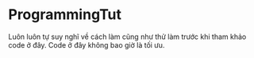 # ProgrammingTut
Luôn luôn tự suy nghĩ về cách làm cũng như thử làm trước khi tham khảo code ở đây. Code ở đây không bao giờ là tối ưu.
